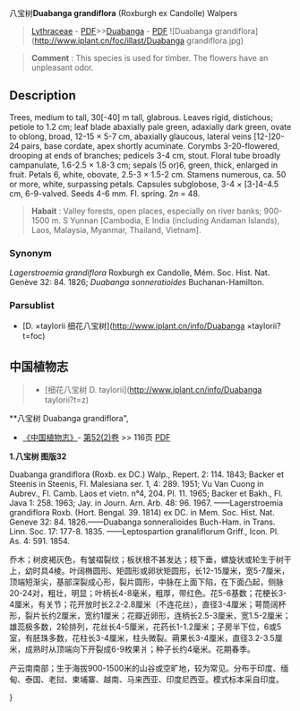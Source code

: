 八宝树**Duabanga grandiflora** (Roxburgh ex Candolle) Walpers

> [Lythraceae](http://www.iplant.cn/info/Lythraceae?t=foc) - [PDF](http://www.iplant.cn/foc/pdf/Lythraceae.pdf)>>[Duabanga](http://www.iplant.cn/info/Duabanga?t=foc) - [PDF](http://www.iplant.cn/foc/pdf/Duabanga.pdf)
![Duabanga grandiflora](http://www.iplant.cn/foc/illast/Duabanga grandiflora.jpg)

> **Comment** : 
> This species is used for timber. The flowers have an unpleasant odor.

## Description

Trees, medium to tall, 30[-40] m tall, glabrous. Leaves rigid, distichous; petiole to 1.2 cm; leaf blade abaxially pale green, adaxially dark green, ovate to oblong, broad, 12-15 × 5-7 cm, abaxially glaucous, lateral veins [12-]20-24 pairs, base cordate, apex shortly acuminate. Corymbs 3-20-flowered, drooping at ends of branches; pedicels 3-4 cm, stout. Floral tube broadly campanulate, 1.6-2.5 × 1.8-3 cm; sepals (5 or)6, green, thick, enlarged in fruit. Petals 6, white, obovate, 2.5-3 × 1.5-2 cm. Stamens numerous, ca. 50 or more, white, surpassing petals. Capsules subglobose, 3-4 × [3-]4-4.5 cm, 6-9-valved. Seeds 4-6 mm. Fl. spring. 2*n* = 48.

> **Habait** : 
> Valley forests, open places, especially on river banks; 900-1500 m. S Yunnan [Cambodia, E India (including Andaman Islands), Laos, Malaysia, Myanmar, Thailand, Vietnam].

### Synonym
*Lagerstroemia grandiflora* Roxburgh ex Candolle, Mém. Soc. Hist. Nat. Genève 32: 84. 1826; *Duabanga sonneratioides* Buchanan-Hamilton.

### Parsublist

* [D.  ×taylorii  细花八宝树](http://www.iplant.cn/info/Duabanga ×taylorii?t=foc)

## 中国植物志

> * [细花八宝树  D.  taylorii](http://www.iplant.cn/info/Duabanga taylorii?t=z)

**八宝树 Duabanga grandiflora",

* [《中国植物志》](http://www.iplant.cn/frps)- [第52(2)卷](http://www.iplant.cn/frps/vol/52(2)) >> 116页 [PDF](http://www.iplant.cn/frps/pdf/52(2)/116.PDF)

**1.八宝树 图版32**

Duabanga grandiflora (Roxb. ex DC.) Walp., Repert. 2: 114. 1843; Backer et Steenis in Steenis, Fl. Malesiana ser. 1, 4: 289. 1951; Vu Van Cuong in Aubrev., Fl. Camb. Laos et vietn. n°4, 204. Pl. 11. 1965; Backer et Bakh., Fl. Java 1: 258. 1963; Jay. in Journ. Arn. Arb. 48: 96. 1967. ——Lagerstroemia grandiflora Roxb. (Hort. Bengal. 39. 1814) ex DC. in Mem. Soc. Hist. Nat. Geneve 32: 84. 1826.——Duabanga sonneralioides Buch-Ham. in Trans. Linn. Soc. 17: 177-8. 1835. ——Leptospartion granaliflorum Griff., Icon. Pl. As. 4: 591. 1854.

乔木；树皮褐灰色，有皱褶裂纹；板状根不甚发达；枝下垂，螺旋状或轮生于树干上，幼时具4棱。叶阔椭圆形、矩圆形或卵状矩圆形，长12-15厘米，宽5-7厘米，顶端短渐尖，基部深裂成心形，裂片圆形，中脉在上面下陷，在下面凸起，侧脉20-24对，粗壮，明显；叶柄长4-8毫米，粗厚，带红色。花5-6基数；花梗长3-4厘米，有关节；花开放时长2.2-2.8厘米（不连花丝），直径3-4厘米；萼筒阔杯形，裂片长约2厘米，宽约1厘米；花瓣近卵形，连柄长2.5-3厘米，宽1.5-2厘米；雄蕊极多数，2轮排列，花丝长4-5厘米，花药长1-1.2厘米；子房半下位，6或5室，有胚珠多数，花柱长3-4厘米，柱头微裂。蒴果长3-4厘米，直径3.2-3.5厘米，成熟时从顶端向下开裂成6-9枚果爿；种子长约4毫米。花期春季。

产云南南部；生于海拔900-1500米的山谷或空旷地，较为常见。分布于印度、缅甸、泰国、老挝、柬埔寨、越南、马来西亚、印度尼西亚。模式标本采自印度。

}